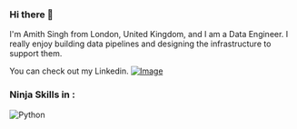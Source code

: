 ### Hi there 👋

I'm Amith Singh from London, United Kingdom, and I am a Data Engineer. I really enjoy building data pipelines and designing the infrastructure to support them.

You can check out my Linkedin.
[![Image](https://github.com/amyth-singh/amyth-singh/assets/78929302/5ad98fe0-f6ad-42a1-9777-01a0bf36e302)](https://www.linkedin.com/in/amyth-singh/)

### Ninja Skills in :
![Python](https://img.icons8.com/color/48/000000/python.png)
